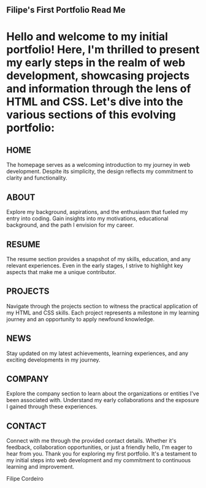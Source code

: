 ## Filipe's First Portfolio Read Me

# Hello and welcome to my initial portfolio! Here, I'm thrilled to present my early steps in the realm of web development, showcasing projects and information through the lens of HTML and CSS. Let's dive into the various sections of this evolving portfolio:

## HOME
The homepage serves as a welcoming introduction to my journey in web development.
Despite its simplicity, the design reflects my commitment to clarity and functionality.
## ABOUT
Explore my background, aspirations, and the enthusiasm that fueled my entry into coding.
Gain insights into my motivations, educational background, and the path I envision for my career.
## RESUME
The resume section provides a snapshot of my skills, education, and any relevant experiences.
Even in the early stages, I strive to highlight key aspects that make me a unique contributor.
## PROJECTS
Navigate through the projects section to witness the practical application of my HTML and CSS skills.
Each project represents a milestone in my learning journey and an opportunity to apply newfound knowledge.
## NEWS
Stay updated on my latest achievements, learning experiences, and any exciting developments in my journey.
## COMPANY
Explore the company section to learn about the organizations or entities I've been associated with.
Understand my early collaborations and the exposure I gained through these experiences.
## CONTACT
Connect with me through the provided contact details.
Whether it's feedback, collaboration opportunities, or just a friendly hello, I'm eager to hear from you.
Thank you for exploring my first portfolio. It's a testament to my initial steps into web development and my commitment to continuous learning and improvement.

Filipe Cordeiro

